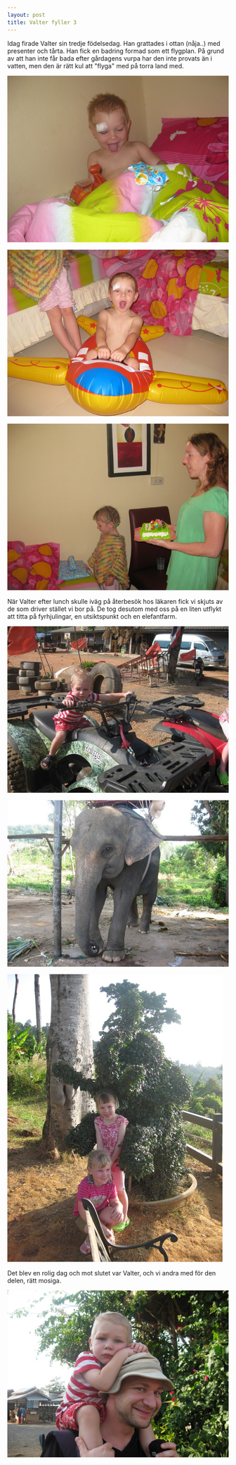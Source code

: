 ```yaml
---
layout: post
title: Valter fyller 3
---
```


Idag firade Valter sin tredje födelsedag. Han grattades i ottan
(nåja..) med presenter och tårta. Han fick en badring formad som ett
flygplan. På grund av att han inte får bada efter gårdagens vurpa har
den inte provats än i vatten, men den är rätt kul att "flyga" med på
torra land med.

<a href="/images/drupal/IMG_1025.JPG"><img src="/images/drupal/thumbnails/IMG_1025.jpg" /></a>

<a href="/images/drupal/IMG_1031.JPG"><img src="/images/drupal/thumbnails/IMG_1031.jpg" /></a>

<a href="/images/drupal/IMG_1020.JPG"><img src="/images/drupal/thumbnails/IMG_1020.jpg" /></a>

När Valter efter lunch skulle iväg på återbesök hos läkaren fick vi
skjuts av de som driver stället vi bor på. De tog desutom med oss på
en liten utflykt att titta på fyrhjulingar, en utsiktspunkt och en
elefantfarm.

<a href="/images/drupal/IMG_1033.JPG"><img src="/images/drupal/thumbnails/IMG_1033.jpg" /></a>

<a href="/images/drupal/IMG_1038.JPG"><img src="/images/drupal/thumbnails/IMG_1038.jpg" /></a>

<a href="/images/drupal/IMG_1098.JPG"><img src="/images/drupal/thumbnails/IMG_1098.jpg" /></a>

Det blev en rolig dag och mot slutet var Valter, och vi andra med för
den delen, rätt mosiga.

<a href="/images/drupal/IMG_1050.JPG"><img src="/images/drupal/thumbnails/IMG_1050.jpg" /></a>

